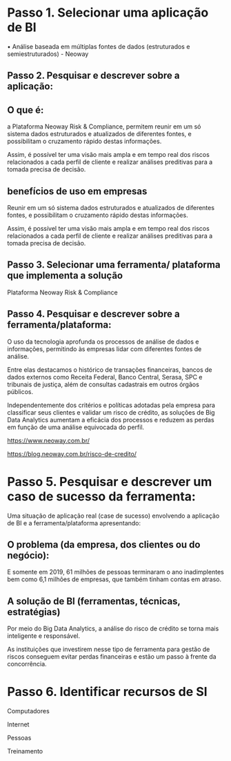 # Passo 1. Selecionar uma aplicação de BI 
• Análise baseada em múltiplas fontes de dados (estruturados e semiestruturados) - Neoway

## Passo 2. Pesquisar e descrever sobre a aplicação:

## O que é:
a Plataforma Neoway Risk & Compliance, permitem reunir em um só sistema dados estruturados e atualizados de diferentes fontes, e possibilitam o cruzamento rápido destas informações.

Assim, é possível ter uma visão mais ampla e em tempo real dos riscos relacionados a cada perfil de cliente e realizar análises preditivas para a tomada precisa de decisão.

## benefícios de uso em empresas
Reunir em um só sistema dados estruturados e atualizados de diferentes fontes, e possibilitam o cruzamento rápido destas informações.

Assim, é possível ter uma visão mais ampla e em tempo real dos riscos relacionados a cada perfil de cliente e realizar análises preditivas para a tomada precisa de decisão.

## Passo 3. Selecionar uma ferramenta/ plataforma que implementa a solução
Plataforma Neoway Risk & Compliance

## Passo 4. Pesquisar e descrever sobre a ferramenta/plataforma:
O uso da tecnologia aprofunda os processos de análise de dados e informações, permitindo às empresas lidar com diferentes fontes de análise.

Entre elas destacamos o histórico de transações financeiras, bancos de dados externos como Receita Federal, Banco Central, Serasa, SPC e tribunais de justiça, além de consultas cadastrais em outros órgãos públicos.

Independentemente dos critérios e políticas adotadas pela empresa para classificar seus clientes e validar um risco de crédito, as soluções de Big Data Analytics aumentam a eficácia dos processos e reduzem as perdas em função de uma análise equivocada do perfil.

https://www.neoway.com.br/

https://blog.neoway.com.br/risco-de-credito/

# Passo 5. Pesquisar e descrever um caso de sucesso da ferramenta:
Uma situação de aplicação real (case de sucesso) envolvendo a aplicação de BI e a ferramenta/plataforma apresentando:

## O problema (da empresa, dos clientes ou do negócio):
E somente em 2019, 61 milhões de pessoas terminaram o ano inadimplentes bem como 6,1 milhões de empresas, que também tinham contas em atraso.

## A solução de BI (ferramentas, técnicas, estratégias)
Por meio do Big Data Analytics, a análise do risco de crédito se torna mais inteligente e responsável.

As instituições que investirem nesse tipo de ferramenta para gestão de riscos conseguem evitar perdas financeiras e estão um passo à frente da concorrência.

# Passo 6. Identificar recursos de SI
Computadores

Internet

Pessoas

Treinamento